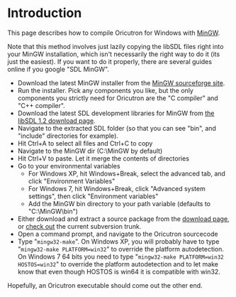 # Introduction #

This page describes how to compile Oricutron for Windows with [MinGW](http://www.mingw.org/).

Note that this method involves just lazily copying the libSDL files right into your MinGW installation, which isn't necessarily the right way to do it (its just the easiest). If you want to do it properly, there are several guides online if you google "SDL MinGW".


  * Download the latest MinGW installer from the [MinGW sourceforge site](http://sourceforge.net/projects/mingw/files/).
  * Run the installer. Pick any components you like, but the only components you strictly need for Oricutron are the "C compiler" and "C++ compiler".
  * Download the latest SDL development libraries for MinGW from [the libSDL 1.2 download page](http://www.libsdl.org/download-1.2.php).
  * Navigate to the extracted SDL folder (so that you can see "bin", and "include" directories for example).
  * Hit Ctrl+A to select all files and Ctrl+C to copy
  * Navigate to the MinGW dir (C:\MinGW by default)
  * Hit Ctrl+V to paste. Let it merge the contents of directories
  * Go to your environmental variables
    * For Windows XP, hit Windows+Break, select the advanced tab, and click "Environment Variables"
    * For Windows 7, hit Windows+Break, click "Advanced system settings", then click "Environment variables"
    * Add the MinGW bin directory to your path variable (defaults to "C:\MinGW\bin")
  * Either download and extract a source package from the [download page](http://www.petergordon.org.uk/oricutron/), or [check out](http://code.google.com/p/oriculator/source/checkout) the current subversion trunk.
  * Open a command prompt, and navigate to the Oricutron sourcecode
  * Type "`mingw32-make`". On Windows XP, you will probably have to type "`mingw32-make PLATFORM=win32`" to override the platform autodetection. On Windows 7 64 bits you need to type "`mingw32-make PLATFORM=win32 HOSTOS=win32`" to override the platform autodetection and to let make know that even though HOSTOS is win64 it is compatible with win32.

Hopefully, an Oricutron executable should come out the other end.